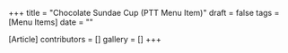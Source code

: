 +++
title = "Chocolate Sundae Cup (PTT Menu Item)"
draft = false
tags = [Menu Items]
date = ""

[Article]
contributors = []
gallery = []
+++